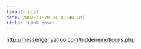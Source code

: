```yaml
---
layout: post
date: 2007-11-20 04:45:46 GMT
title: "Link post"
---
```

<http://messenger.yahoo.com/hiddenemoticons.php>

